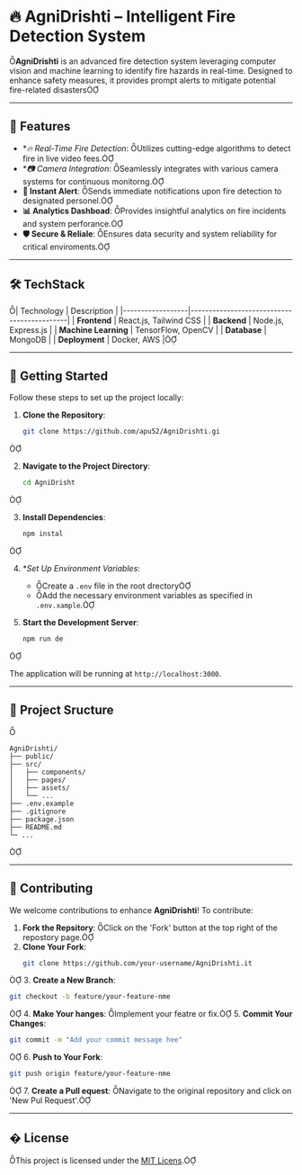 

# 🔥 AgniDrishti – Intelligent Fire Detection System
**AgniDrishti** is an advanced fire detection system leveraging computer vision and machine learning to identify fire hazards in real-time. Designed to enhance safety measures, it provides prompt alerts to mitigate potential fire-related disasters

---

## 🌟 Features

- **🔥 Real-Time Fire Detection*: Utilizes cutting-edge algorithms to detect fire in live video fees.
- **📷 Camera Integration*: Seamlessly integrates with various camera systems for continuous monitorng.
- **🔔 Instant Alert**: Sends immediate notifications upon fire detection to designated personel.
- **📊 Analytics Dashboad**: Provides insightful analytics on fire incidents and system perforance.
- **🛡️ Secure & Reliale**: Ensures data security and system reliability for critical enviroments.

---

## 🛠️ TechStack

| Technology       | Description                                |
|------------------|--------------------------------------------|
| **Frontend**     | React.js, Tailwind CSS                     |
| **Backend**      | Node.js, Express.js                        |
| **Machine Learning** | TensorFlow, OpenCV                     |
| **Database**     | MongoDB                                    |
| **Deployment**   | Docker, AWS                               |

---

## 🚀 Getting Started

Follow these steps to set up the project locally:

1. **Clone the Repository**:
   ```bash
   git clone https://github.com/apu52/AgniDrishti.gi
   ```


2. **Navigate to the Project Directory**:
   ```bash
   cd AgniDrisht
   ```


3. **Install Dependencies**:
   ```bash
   npm instal
   ```


4. **Set Up Environment Variables*:
   - Create a `.env` file in the root drectory
   - Add the necessary environment variables as specified in `.env.xample`.

5. **Start the Development Server**:
   ```bash
   npm run de
   ```


   The application will be running at `http://localhost:3000`.

---

## 📂 Project Sructure


```plaintext
AgniDrishti/
├── public/
├── src/
│   ├── components/
│   ├── pages/
│   ├── assets/
│   └── ...
├── .env.example
├── .gitignore
├── package.json
├── README.md
└─ ...
```


---

## 🤝 Contributing

We welcome contributions to enhance **AgniDrishti**! To contribute:

1. **Fork the Repsitory**: Click on the 'Fork' button at the top right of the repostory page.
2. **Clone Your Fork**:
   ```bash
   git clone https://github.com/your-username/AgniDrishti.it
   ```

3. **Create a New Branch**:
   ```bash
   git checkout -b feature/your-feature-nme
   ```

4. **Make Your hanges**: Implement your featre or fix.
5. **Commit Your Changes**:
   ```bash
   git commit -m "Add your commit message hee"
   ```

6. **Push to Your Fork**:
   ```bash
   git push origin feature/your-feature-nme
   ```

7. **Create a Pull equest**: Navigate to the original repository and click on 'New Pul Request'.

---

## �️ License

This project is licensed under the [MIT Licens](LICENSE).



